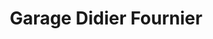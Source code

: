 ---
title: "Garage Didier Fournier"
url: /montenay/garage-didier-fournier/
shop: réparation de voitures
---